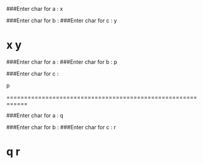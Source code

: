 ###Enter char for a : x

###Enter char for b : 
###Enter char for c : y


x
y
============================================================

###Enter char for a :
###Enter char for b : p

###Enter char for c :


p

============================================================

###Enter char for a : q

###Enter char for b :
###Enter char for c : r


q
r
============================================================
